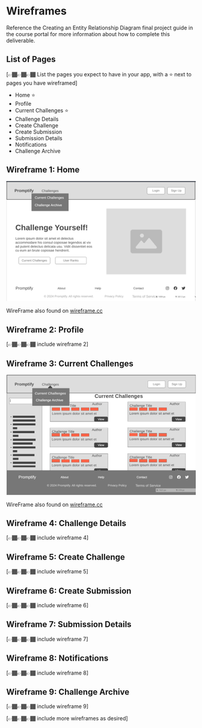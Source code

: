 # Wireframes

Reference the Creating an Entity Relationship Diagram final project guide in the course portal for more information about how to complete this deliverable.

## List of Pages

[👉🏾👉🏾👉🏾 List the pages you expect to have in your app, with a ⭐ next to pages you have wireframed]

- Home ⭐
- Profile
- Current Challenges ⭐
- Challenge Details
- Create Challenge
- Create Submission
- Submission Details
- Notifications
- Challenge Archive

## Wireframe 1: Home

![Promptify Wire-frame Home](./wireframe_imgs/promptify_wireframe_home.png)

WireFrame also found on [wireframe.cc](https://wireframe.cc/bXCjuw)

## Wireframe 2: Profile

[👉🏾👉🏾👉🏾 include wireframe 2]

## Wireframe 3: Current Challenges

![Promptify Wire-frame Current Challenges](./wireframe_imgs/promptify_wireframe_current_challenges.png)

WireFrame also found on [wireframe.cc](https://wireframe.cc/1TmgQV)

## Wireframe 4: Challenge Details

[👉🏾👉🏾👉🏾 include wireframe 4]

## Wireframe 5: Create Challenge

[👉🏾👉🏾👉🏾 include wireframe 5]

## Wireframe 6: Create Submission

[👉🏾👉🏾👉🏾 include wireframe 6]

## Wireframe 7: Submission Details

[👉🏾👉🏾👉🏾 include wireframe 7]

## Wireframe 8: Notifications

[👉🏾👉🏾👉🏾 include wireframe 8]

## Wireframe 9: Challenge Archive

[👉🏾👉🏾👉🏾 include wireframe 9]

[👉🏾👉🏾👉🏾 include more wireframes as desired]

